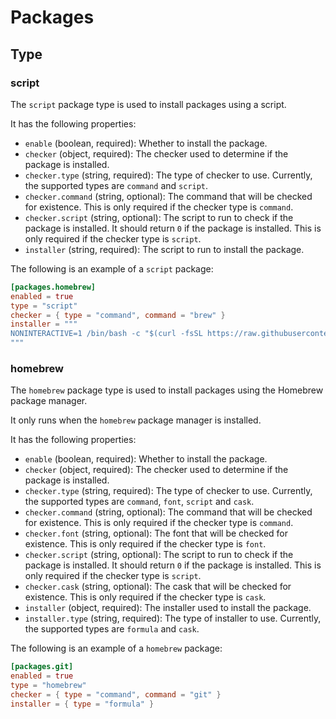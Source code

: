 # Packages

## Type

### script

The `script` package type is used to install packages using a script.

It has the following properties:
- `enable` (boolean, required): Whether to install the package.
- `checker` (object, required): The checker used to determine if the package is installed.
- `checker.type` (string, required): The type of checker to use. Currently, the supported types are `command` and `script`.
- `checker.command` (string, optional): The command that will be checked for existence. This is only required if the checker type is `command`.
- `checker.script` (string, optional): The script to run to check if the package is installed. It should return `0` if the package is installed. This is only required if the checker type is `script`.
- `installer` (string, required): The script to run to install the package.

The following is an example of a `script` package:

```toml
[packages.homebrew]
enabled = true
type = "script"
checker = { type = "command", command = "brew" }
installer = """
NONINTERACTIVE=1 /bin/bash -c "$(curl -fsSL https://raw.githubusercontent.com/Homebrew/install/HEAD/install.sh)"
"""
```

### homebrew

The `homebrew` package type is used to install packages using the Homebrew package manager.

It only runs when the `homebrew` package manager is installed.

It has the following properties:
- `enable` (boolean, required): Whether to install the package.
- `checker` (object, required): The checker used to determine if the package is installed.
- `checker.type` (string, required): The type of checker to use. Currently, the supported types are `command`, `font`, `script` and `cask`.
- `checker.command` (string, optional): The command that will be checked for existence. This is only required if the checker type is `command`.
- `checker.font` (string, optional): The font that will be checked for existence. This is only required if the checker type is `font`.
- `checker.script` (string, optional): The script to run to check if the package is installed. It should return `0` if the package is installed. This is only required if the checker type is `script`.
- `checker.cask` (string, optional): The cask that will be checked for existence. This is only required if the checker type is `cask`.
- `installer` (object, required): The installer used to install the package.
- `installer.type` (string, required): The type of installer to use. Currently, the supported types are `formula` and `cask`.

The following is an example of a `homebrew` package:

```toml
[packages.git]
enabled = true
type = "homebrew"
checker = { type = "command", command = "git" }
installer = { type = "formula" }
```
